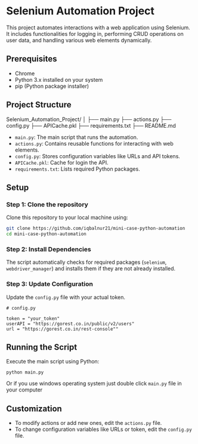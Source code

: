 # Selenium Automation Project

This project automates interactions with a web application using Selenium. It includes functionalities for logging in, performing CRUD operations on user data, and handling various web elements dynamically.

## Prerequisites

- Chrome
- Python 3.x installed on your system
- pip (Python package installer)

## Project Structure

Selenium_Automation_Project/
│
├── main.py
├── actions.py
├── config.py
├── APICache.pkl
├── requirements.txt
├── README.md

- `main.py`: The main script that runs the automation.
- `actions.py`: Contains reusable functions for interacting with web elements.
- `config.py`: Stores configuration variables like URLs and API tokens.
- `APICache.pkl`: Cache for login the API.
- `requirements.txt`: Lists required Python packages.

## Setup

### Step 1: Clone the repository

Clone this repository to your local machine using:

```sh
git clone https://github.com/iqbalnur21/mini-case-python-automation
cd mini-case-python-automation
```

### Step 2: Install Dependencies

The script automatically checks for required packages (`selenium`, `webdriver_manager`) and installs them if they are not already installed.

### Step 3: Update Configuration

Update the `config.py` file with your actual token.

```python-repl
# config.py

token = "your_token"
userAPI = "https://gorest.co.in/public/v2/users"
url = "https://gorest.co.in/rest-console""
```

## Running the Script

Execute the main script using Python:

`python main.py`

Or if you use windows operating system just double click `main.py` file in your computer

## Customization

* To modify actions or add new ones, edit the `actions.py` file.
* To change configuration variables like URLs or token, edit the `config.py` file.
